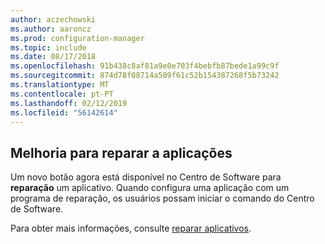```yaml
---
author: aczechowski
ms.author: aaroncz
ms.prod: configuration-manager
ms.topic: include
ms.date: 08/17/2018
ms.openlocfilehash: 91b438c8af81a9e0e703f4bebfb87bede1a99c9f
ms.sourcegitcommit: 874d78f08714a509f61c52b154387268f5b73242
ms.translationtype: MT
ms.contentlocale: pt-PT
ms.lasthandoff: 02/12/2019
ms.locfileid: "56142614"
---
```

## <a name="bkmk_repair"></a> Melhoria para reparar a aplicações
<!--1357866-->

Um novo botão agora está disponível no Centro de Software para **reparação** um aplicativo. Quando configura uma aplicação com um programa de reparação, os usuários possam iniciar o comando do Centro de Software. 

Para obter mais informações, consulte [reparar aplicativos](/sccm/core/get-started/capabilities-in-technical-preview-1807#bkmk_app-repair).



